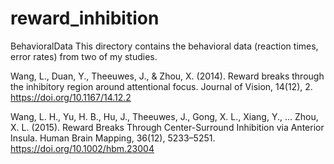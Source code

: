 # reward_inhibition
BehavioralData
This directory contains the behavioral data (reaction times, error rates) from two of my studies.

Wang, L., Duan, Y., Theeuwes, J., & Zhou, X. (2014). Reward breaks through the inhibitory region around attentional focus. Journal of Vision, 14(12), 2. https://doi.org/10.1167/14.12.2

Wang, L. H., Yu, H. B., Hu, J., Theeuwes, J., Gong, X. L., Xiang, Y., … Zhou, X. L. (2015). Reward Breaks Through Center-Surround Inhibition via Anterior Insula. Human Brain Mapping, 36(12), 5233–5251. https://doi.org/10.1002/hbm.23004
